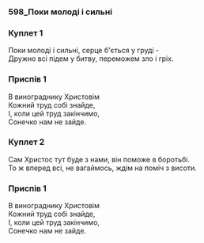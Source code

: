 ### 598_Поки молоді і сильні
### Куплет 1
Поки молоді і сильні, серце б'ється у груді - <br/>Дружно всі підем у битву, переможем зло і гріх.
### Приспів 1
В винограднику Христовім <br/>Кожний труд собі знайде,<br/>І, коли цей труд закінчимо, <br/>Сонечко нам не зайде.
### Куплет 2
Сам Христос тут буде з нами, він поможе в боротьбі. <br/>То ж вперед всі, не вагаймось, ждім на поміч з висоти.
### Приспів 1
В винограднику Христовім <br/>Кожний труд собі знайде,<br/>І, коли цей труд закінчимо, <br/>Сонечко нам не зайде.
